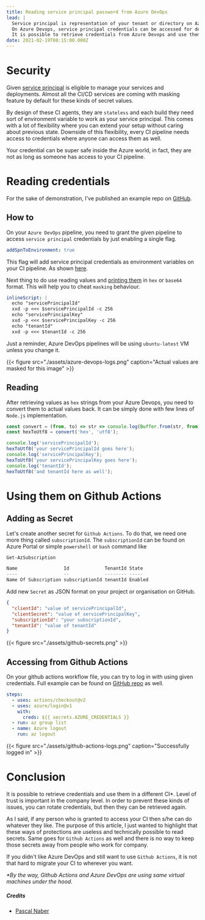 ```yaml
---
title: Reading service principal password from Azure DevOps
lead: |
  Service principal is representation of your tenant or directory on Azure.
  On Azure Devops, service principal credentials can be accessed for deploying any components
  It is possible to retrieve credentials from Azure Devops and use them on Github Actions.
date: 2021-02-19T08:15:00.000Z
---
```

# Security
Given [service principal](https://docs.microsoft.com/en-us/azure/active-directory/develop/app-objects-and-service-principals#service-principal-object) is eligible to manage your services and deployments.
Almost all the CI/CD services are coming with masking feature by default for these kinds of secret  values.

By design of these CI agents, they are `stateless` and each build they need sort of environment variable to work as your service principal.
This comes with a lot of flexibility where you can extend your setup without caring about previous state.
Downside of this flexibility, every CI pipeline needs access to credentials where anyone can access them as well.

Your credential can be super safe inside the Azure world, in fact, they are not as long as someone has access to your CI pipeline.

# Reading credentials

For the sake of demonstration, I've published an example repo on [GitHub](https://github.com/salimkayabasi/reading-service-principal-azure-devops).

## How to

On your `Azure DevOps` pipeline, you need to grant the given pipeline to access `service principal` credentials by just enabling a single flag.

```yaml
addSpnToEnvironment: true
```

This flag will add service principal credentials as environment variables on your CI pipeline.
As shown [here](https://github.com/salimkayabasi/reading-service-principal-azure-devops/blob/main/azure-pipeline.yml#L20).

Next thing to do use reading values and [printing them](https://github.com/salimkayabasi/reading-service-principal-azure-devops/blob/main/azure-pipeline.yml#L21-L26) in `hex` or `base64` format. This will help you to cheat `masking` behaviour.

```yaml
inlineScript: |
  echo "servicePrincipalId"
  xxd -p <<< $servicePrincipalId -c 256
  echo "servicePrincipalKey"
  xxd -p <<< $servicePrincipalKey -c 256
  echo "tenantId"
  xxd -p <<< $tenantId -c 256
```

Just a reminder, Azure DevOps pipelines will be using `ubuntu-latest` VM unless you change it.

{{< figure src="./assets/azure-devops-logs.png" caption="Actual values are masked for this image" >}}

## Reading

After retrieving values as `hex` strings from your Azure Devops, you need to convert them to actual values back.
It can be simply done with few lines of `Node.js` implementation.

```js
const convert = (from, to) => str => console.log(Buffer.from(str, from).toString(to));
const hexToUtf8 = convert('hex', 'utf8');

console.log('servicePrincipalId');
hexToUtf8('your servicePrincipalId goes here');
console.log('servicePrincipalKey');
hexToUtf8('your servicePrincipalKey goes here');
console.log('tenantId');
hexToUtf8('and tenantId here as well');
```

# Using them on Github Actions

## Adding as Secret

Let's create another secret for `Github Actions`. To do that, we need one more thing called `subscriptionId`.
The `subscriptionId` can be found on Azure Portal or simple `powershell` or `bash` command like

```powershell
Get-AzSubscription

Name                 Id             TenantId State
----                 --             -------- -----
Name Of Subscription subscriptionId tenantId Enabled
```

Add new `Secret` as JSON format on your project or organisation on GitHub.
```json
{
  "clientId": "value of servicePrincipalId",
  "clientSecret": "value of servicePrincipalKey",
  "subscriptionId": "your subscriptionId",
  "tenantId": "value of tenantId"
}
```

{{< figure src="./assets/github-secrets.png" >}}

## Accessing from Github Actions

On your github actions workflow file, you can try to log in with using given credentials. Full example can be found on [GitHub repo](https://github.com/salimkayabasi/reading-service-principal-azure-devops/blob/main/.github/workflows/azure.yml#L7-L12) as well.

```yaml
steps:
  - uses: actions/checkout@v2
  - uses: azure/login@v1
    with:
      creds: ${{ secrets.AZURE_CREDENTIALS }}
  - run: az group list
  - name: Azure logout
    run: az logout
```

{{< figure src="./assets/github-actions-logs.png" caption="Successfully logged in" >}}

# Conclusion

It is possible to retrieve credentials and use them in a different CI*. Level of trust is important in the company level.
In order to prevent these kinds of issues, you can rotate credentials, but then they can be retrieved again.

As I said, if any person who is granted to access your CI then s/he can do whatever they like.
The purpose of this article, I just wanted to highlight that these ways of protections are useless and technically possible to read secrets.
Same goes for `Github Actions` as well and there is no way to keep those secrets away from people who work for company.

If you didn't like Azure DevOps and still want to use `Github Actions`, it is not that hard to migrate your CI to wherever you want.

_*By the way, Github Actions and Azure DevOps are using same virtual machines under the hood._

##### Credits
* [Pascal Naber](https://pascalnaber.wordpress.com/2020/01/04/backdoor-in-azure-devops-to-get-the-password-of-a-service-principal/)
